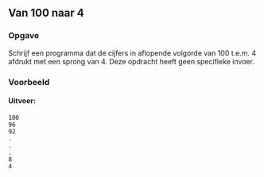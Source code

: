 ## Van 100 naar 4

### Opgave

Schrijf een programma dat de cijfers in aflopende volgorde van 100 t.e.m. 4 afdrukt met een sprong van 4. Deze opdracht heeft geen specifieke invoer.


### Voorbeeld


#### Uitvoer:

```
100
96
92
.
.
.
8
4

```
